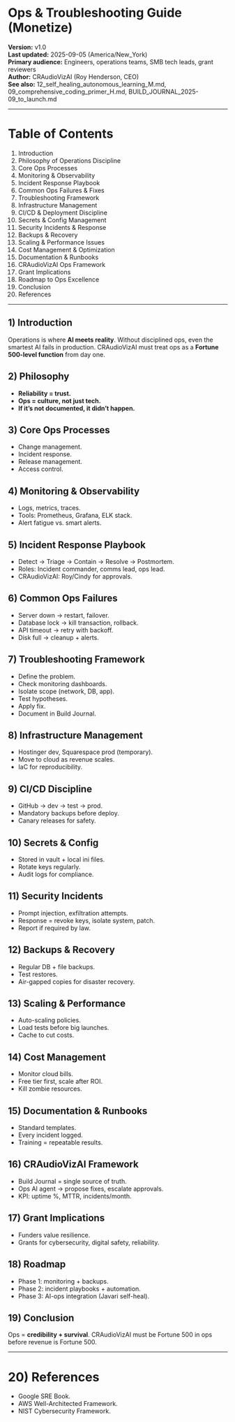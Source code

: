 # Ops & Troubleshooting Guide (Monetize)

**Version:** v1.0  
**Last updated:** 2025-09-05 (America/New_York)  
**Primary audience:** Engineers, operations teams, SMB tech leads, grant reviewers  
**Author:** CRAudioVizAI (Roy Henderson, CEO)  
**See also:** 12_self_healing_autonomous_learning_M.md, 09_comprehensive_coding_primer_H.md, BUILD_JOURNAL_2025-09_to_launch.md

---
# Table of Contents
1. Introduction  
2. Philosophy of Operations Discipline  
3. Core Ops Processes  
4. Monitoring & Observability  
5. Incident Response Playbook  
6. Common Ops Failures & Fixes  
7. Troubleshooting Framework  
8. Infrastructure Management  
9. CI/CD & Deployment Discipline  
10. Secrets & Config Management  
11. Security Incidents & Response  
12. Backups & Recovery  
13. Scaling & Performance Issues  
14. Cost Management & Optimization  
15. Documentation & Runbooks  
16. CRAudioVizAI Ops Framework  
17. Grant Implications  
18. Roadmap to Ops Excellence  
19. Conclusion  
20. References  

---
## 1) Introduction
Operations is where **AI meets reality**. Without disciplined ops, even the smartest AI fails in production. CRAudioVizAI must treat ops as a **Fortune 500-level function** from day one.

## 2) Philosophy
- **Reliability = trust.**  
- **Ops = culture, not just tech.**  
- **If it’s not documented, it didn’t happen.**

## 3) Core Ops Processes
- Change management.  
- Incident response.  
- Release management.  
- Access control.

## 4) Monitoring & Observability
- Logs, metrics, traces.  
- Tools: Prometheus, Grafana, ELK stack.  
- Alert fatigue vs. smart alerts.

## 5) Incident Response Playbook
- Detect → Triage → Contain → Resolve → Postmortem.  
- Roles: Incident commander, comms lead, ops lead.  
- CRAudioVizAI: Roy/Cindy for approvals.

## 6) Common Ops Failures
- Server down → restart, failover.  
- Database lock → kill transaction, rollback.  
- API timeout → retry with backoff.  
- Disk full → cleanup + alerts.

## 7) Troubleshooting Framework
- Define the problem.  
- Check monitoring dashboards.  
- Isolate scope (network, DB, app).  
- Test hypotheses.  
- Apply fix.  
- Document in Build Journal.

## 8) Infrastructure Management
- Hostinger dev, Squarespace prod (temporary).  
- Move to cloud as revenue scales.  
- IaC for reproducibility.

## 9) CI/CD Discipline
- GitHub → dev → test → prod.  
- Mandatory backups before deploy.  
- Canary releases for safety.

## 10) Secrets & Config
- Stored in vault + local ini files.  
- Rotate keys regularly.  
- Audit logs for compliance.

## 11) Security Incidents
- Prompt injection, exfiltration attempts.  
- Response = revoke keys, isolate system, patch.  
- Report if required by law.

## 12) Backups & Recovery
- Regular DB + file backups.  
- Test restores.  
- Air-gapped copies for disaster recovery.

## 13) Scaling & Performance
- Auto-scaling policies.  
- Load tests before big launches.  
- Cache to cut costs.

## 14) Cost Management
- Monitor cloud bills.  
- Free tier first, scale after ROI.  
- Kill zombie resources.

## 15) Documentation & Runbooks
- Standard templates.  
- Every incident logged.  
- Training = repeatable results.

## 16) CRAudioVizAI Framework
- Build Journal = single source of truth.  
- Ops AI agent → propose fixes, escalate approvals.  
- KPI: uptime %, MTTR, incidents/month.

## 17) Grant Implications
- Funders value resilience.  
- Grants for cybersecurity, digital safety, reliability.  

## 18) Roadmap
- Phase 1: monitoring + backups.  
- Phase 2: incident playbooks + automation.  
- Phase 3: AI-ops integration (Javari self-heal).

## 19) Conclusion
Ops = **credibility + survival**. CRAudioVizAI must be Fortune 500 in ops before revenue is Fortune 500.

---
# 20) References
- Google SRE Book.  
- AWS Well-Architected Framework.  
- NIST Cybersecurity Framework.  
